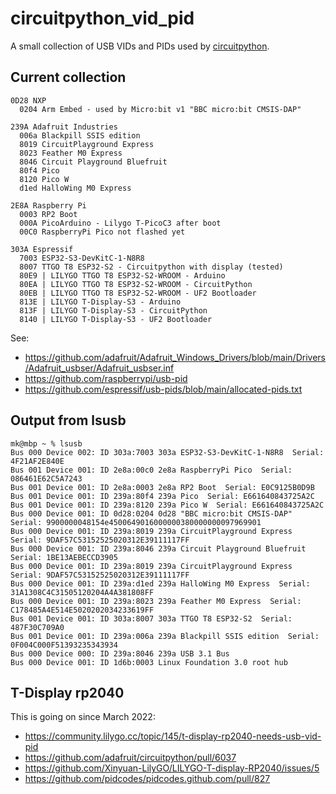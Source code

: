 # circuitpython_vid_pid
A small collection of USB VIDs and PIDs used by [circuitpython](https://github.com/adafruit/circuitpython).

## Current collection

```
0D28 NXP
  0204 Arm Embed - used by Micro:bit v1 "BBC micro:bit CMSIS-DAP"
  
239A Adafruit Industries
  006a Blackpill SSIS edition
  8019 CircuitPlayground Express
  8023 Feather M0 Express 
  8046 Circuit Playground Bluefruit
  80f4 Pico
  8120 Pico W
  d1ed HalloWing M0 Express

2E8A Raspberry Pi
  0003 RP2 Boot
  000A PicoArduino - Lilygo T-PicoC3 after boot
  00C0 RaspberryPi Pico not flashed yet
  
303A Espressif
  7003 ESP32-S3-DevKitC-1-N8R8
  8007 TTGO T8 ESP32-S2 - Circuitpython with display (tested)
  80E9 | LILYGO TTGO T8 ESP32-S2-WROOM - Arduino
  80EA | LILYGO TTGO T8 ESP32-S2-WROOM - CircuitPython
  80EB | LILYGO TTGO T8 ESP32-S2-WROOM - UF2 Bootloader
  813E | LILYGO T-Display-S3 - Arduino
  813F | LILYGO T-Display-S3 - CircuitPython
  8140 | LILYGO T-Display-S3 - UF2 Bootloader
```
See:

- https://github.com/adafruit/Adafruit_Windows_Drivers/blob/main/Drivers/Adafruit_usbser/Adafruit_usbser.inf
- https://github.com/raspberrypi/usb-pid
- https://github.com/espressif/usb-pids/blob/main/allocated-pids.txt
 

## Output from lsusb

```
mk@mbp ~ % lsusb
Bus 000 Device 002: ID 303a:7003 303a ESP32-S3-DevKitC-1-N8R8  Serial: 4F21AF2E840E
Bus 001 Device 001: ID 2e8a:00c0 2e8a RaspberryPi Pico  Serial: 086461E62C5A7243
Bus 001 Device 001: ID 2e8a:0003 2e8a RP2 Boot  Serial: E0C9125B0D9B
Bus 001 Device 001: ID 239a:80f4 239a Pico  Serial: E661640843725A2C
Bus 001 Device 001: ID 239a:8120 239a Pico W  Serial: E661640843725A2C
Bus 000 Device 001: ID 0d28:0204 0d28 "BBC micro:bit CMSIS-DAP"  Serial: 9900000048154e4500649016000000380000000097969901
Bus 000 Device 001: ID 239a:8019 239a CircuitPlayground Express  Serial: 9DAF57C53152525020312E39111117FF
Bus 000 Device 001: ID 239a:8046 239a Circuit Playground Bluefruit  Serial: 1BE13AEBECCD3905
Bus 000 Device 001: ID 239a:8019 239a CircuitPlayground Express  Serial: 9DAF57C53152525020312E39111117FF
Bus 000 Device 001: ID 239a:d1ed 239a HalloWing M0 Express  Serial: 31A1308C4C31505120204A4A381808FF
Bus 000 Device 001: ID 239a:8023 239a Feather M0 Express  Serial: C178485A4E514E5020202034233619FF
Bus 001 Device 001: ID 303a:8007 303a TTGO T8 ESP32-S2  Serial: 487F30C709A0
Bus 001 Device 001: ID 239a:006a 239a Blackpill SSIS edition  Serial: 0F004C000F51393235343934
Bus 000 Device 000: ID 239a:8046 239a USB 3.1 Bus 
Bus 000 Device 001: ID 1d6b:0003 Linux Foundation 3.0 root hub 
```

## T-Display rp2040

This is going on since March 2022:

- https://community.lilygo.cc/topic/145/t-display-rp2040-needs-usb-vid-pid 
- https://github.com/adafruit/circuitpython/pull/6037 
- https://github.com/Xinyuan-LilyGO/LILYGO-T-display-RP2040/issues/5
- https://github.com/pidcodes/pidcodes.github.com/pull/827

